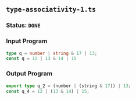 ## `type-associativity-1.ts`

### Status: `DONE`

### Input Program

```typescript
type q = number | string & 17 | 13;
const q = 12 | 13 & 14 | 15
```

### Output Program

```typescript
export type q_2 = (number | (string & 17)) | 13;
const q_4 = 12 | (13 & 14) | 15;
```

